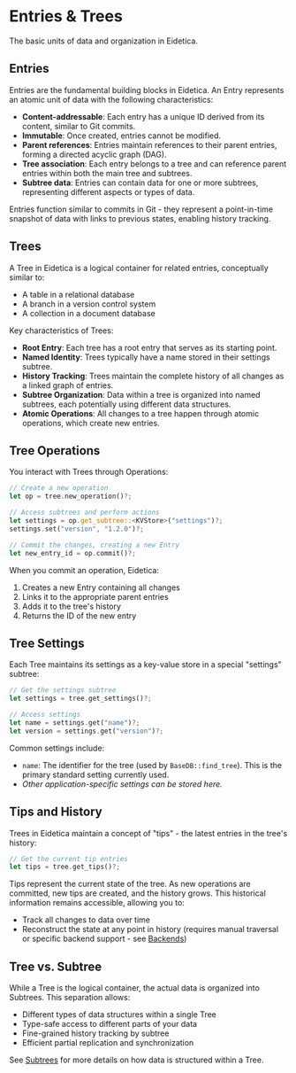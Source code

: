 # Entries & Trees

The basic units of data and organization in Eidetica.

## Entries

Entries are the fundamental building blocks in Eidetica. An Entry represents an atomic unit of data with the following characteristics:

- **Content-addressable**: Each entry has a unique ID derived from its content, similar to Git commits.
- **Immutable**: Once created, entries cannot be modified.
- **Parent references**: Entries maintain references to their parent entries, forming a directed acyclic graph (DAG).
- **Tree association**: Each entry belongs to a tree and can reference parent entries within both the main tree and subtrees.
- **Subtree data**: Entries can contain data for one or more subtrees, representing different aspects or types of data.

Entries function similar to commits in Git - they represent a point-in-time snapshot of data with links to previous states, enabling history tracking.

## Trees

A Tree in Eidetica is a logical container for related entries, conceptually similar to:

- A table in a relational database
- A branch in a version control system
- A collection in a document database

Key characteristics of Trees:

- **Root Entry**: Each tree has a root entry that serves as its starting point.
- **Named Identity**: Trees typically have a name stored in their settings subtree.
- **History Tracking**: Trees maintain the complete history of all changes as a linked graph of entries.
- **Subtree Organization**: Data within a tree is organized into named subtrees, each potentially using different data structures.
- **Atomic Operations**: All changes to a tree happen through atomic operations, which create new entries.

## Tree Operations

You interact with Trees through Operations:

```rust
// Create a new operation
let op = tree.new_operation()?;

// Access subtrees and perform actions
let settings = op.get_subtree::<KVStore>("settings")?;
settings.set("version", "1.2.0")?;

// Commit the changes, creating a new Entry
let new_entry_id = op.commit()?;
```

When you commit an operation, Eidetica:

1. Creates a new Entry containing all changes
2. Links it to the appropriate parent entries
3. Adds it to the tree's history
4. Returns the ID of the new entry

## Tree Settings

Each Tree maintains its settings as a key-value store in a special "settings" subtree:

```rust
// Get the settings subtree
let settings = tree.get_settings()?;

// Access settings
let name = settings.get("name")?;
let version = settings.get("version")?;
```

Common settings include:

- `name`: The identifier for the tree (used by `BaseDB::find_tree`). This is the primary standard setting currently used.
- _Other application-specific settings can be stored here._

<!-- TODO: Define more standard tree settings if they emerge, e.g., for schema information or access control -->

## Tips and History

Trees in Eidetica maintain a concept of "tips" - the latest entries in the tree's history:

```rust
// Get the current tip entries
let tips = tree.get_tips()?;
```

Tips represent the current state of the tree. As new operations are committed, new tips are created, and the history grows. This historical information remains accessible, allowing you to:

- Track all changes to data over time
- Reconstruct the state at any point in history (requires manual traversal or specific backend support - see [Backends](backends.md))

<!-- TODO: Implement and document high-level history browsing APIs (e.g., `tree.get_entry_at_timestamp()`, `tree.diff()`) -->

## Tree vs. Subtree

While a Tree is the logical container, the actual data is organized into Subtrees. This separation allows:

- Different types of data structures within a single Tree
- Type-safe access to different parts of your data
- Fine-grained history tracking by subtree
- Efficient partial replication and synchronization

See [Subtrees](subtrees.md) for more details on how data is structured within a Tree.
